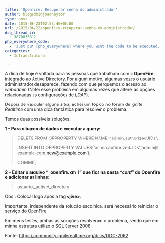 ```yaml
---
title: 'Openfire: Recuperar senha do administrador'
author: blogadminjoaoheytor
type: post
date: 2015-06-23T02:53:46+00:00
url: /2015/06/22/openfire-recuperar-senha-do-administrador/
dsq_thread_id:
  - 3870835312
php_everywhere_code:
  - 'Just put [php_everywhere] where you want the code to be executed.'
categories:
  - Infraestrutura

---
```

A dica de hoje é voltada para as pessoas que trabalham com o **OpenFire** integrado ao Active Directory. Por algum motivo, algumas vezes o usuário administrador desaparece, fazendo com que perquemos o acesso ao _webadmin_ (Notei esse problema em algumas vezes que alterei as opções relacionadas as configurações de _LDAP_).

<!--more-->

Depois de vascular alguns sites, achei um tópico no fórum da _Ignite Realtime_ com uma dica fantástica para resolver o problema.

Temos duas possíveis soluções:

**1 &#8211; Para o banco de dados e executar a query:**

> <span class="keyword">DELETE</span> <span class="keyword">FROM</span> OFPROPERTY <span class="keyword">WHERE</span> <span class="keyword">NAME</span>=<span class="string">&#8216;admin.authorizedJIDs&#8217;</span>;
> 
> <span class="keyword">INSERT</span> <span class="keyword">INTO</span> OFPROPERTY <span class="keyword">VALUES</span>(<span class="string">&#8216;admin.authorizedJIDs&#8217;,&#8217;admin@example-com,new@example.com&#8217;</span>);
> 
> <span class="keyword">COMMIT</span>;

**2 &#8211; Editar o arquivo &#8220;_openfire.xm_l&#8221; que fica na pasta _&#8220;conf&#8221;_ do Openfire e adicionar as linhas:**

> <admin>  
> <authorizedUsernames>usuario\_active\_directory</authorizedUsernames>  
> </admin>

Obs.: Colocar logo após a tag **<span class="tag"><</span><span class="tag-name">jive</span>**<span class="tag"><strong>></strong>.</span>

Importante, independente da solução escolhida, será necessário reiniciar o serviço do OpenFire.

Em meus testes, ambas as soluções resolveram o problema, sendo que em minha estrutura utilizo o SQL Server 2008

Fonte: <a href="https://community.igniterealtime.org/docs/DOC-2062" target="_blank">https://community.igniterealtime.org/docs/DOC-2062</a>